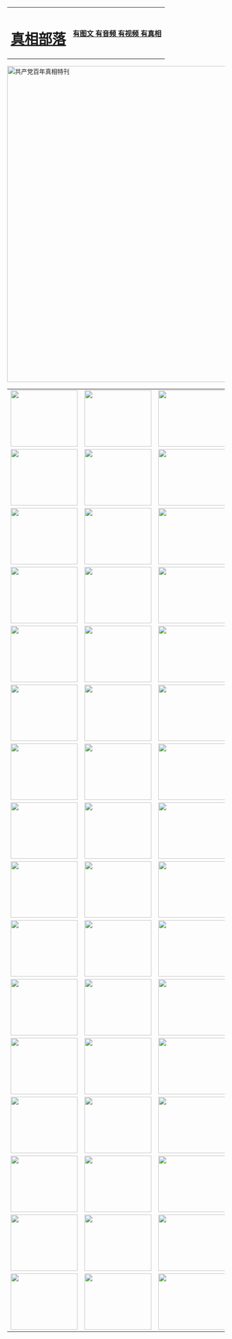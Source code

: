 <table>
<tr>

<td>
	<H1><a href="http://708.microcycas.com/zx/">真相部落</a></H1>
</td>
<td>
	<H4><a href="http://708.microcycas.com/zx/">有图文 有音频 有视频 有真相</a></H4>
</td>
</tr>
</table>

 <div ><a href="http://708.microcycas.com/zx/bngcd/"><img src="http://708.microcycas.com/zx/bngcd/gcdbnzx.jpg" width="730"  border="0" alt="共产党百年真相特刊"></a></div>

<table>
<tr>
	<td><a href="http://716.alesso.net/xtr/107/"><img  src ="http://716.alesso.net/pic/2017/02/107.jpg" width="155px" height="130px"></a></td>
	<td><a href="http://716.alesso.net/xtr/829/"><img src ="http://716.alesso.net/pic/2017/02/829.jpg" width="155px" height="130px"></a></td>
	<td><a href="http://716.alesso.net/xtr/69/"><img  src ="http://716.alesso.net/pic/2017/02/69.jpg" width="155px" height="130px"></a></td>
	<td><a href="http://716.alesso.net/xtr/99/"><img  src ="http://716.alesso.net/pic/2017/02/99.jpg" width="155px" height="130px"></a></td>
</tr>
<tr>
	<td><a href="http://716.alesso.net/xtr/40/"><img  src ="http://716.alesso.net/pic/2017/02/40.jpg" width="155px" height="130px"></a></td>
	<td><a href="http://716.alesso.net/xtr/20/"><img  src ="http://716.alesso.net/pic/2017/02/20.jpg" width="155px" height="130px"></a></td>
	<td><a href="http://716.alesso.net/xtr/81/"><img  src ="http://716.alesso.net/pic/2017/02/81.jpg" width="155px" height="130px"></a></td>
	<td><a href="http://716.alesso.net/xtr/2/"><img  src ="http://716.alesso.net/pic/2017/02/2.jpg" width="155px" height="130px"></a></td>
</tr>
<tr>
	<td><a href="http://716.alesso.net/xtr/86/"><img  src ="http://716.alesso.net/pic/2017/02/86.jpg" width="155px" height="130px"></a></td>
	<td><a href="http://716.alesso.net/xtr/109/"><img  src ="http://716.alesso.net/pic/2017/02/109.jpg" width="155px" height="130px"></a></td>
	<td><a href="http://716.alesso.net/xtr/1378/"><img  src ="http://716.alesso.net/pic/2017/02/1378.jpg" width="155px" height="130px"></a></td>
	<td><a href="http://716.alesso.net/xtr/57/"><img  src ="http://716.alesso.net/pic/2017/02/57.jpg" width="155px" height="130px"></a></td>
</tr>
<tr>
	<td><a href="http://716.alesso.net/xtr/1219/"><img  src ="http://716.alesso.net/pic/2017/02/1219.jpg" width="155px" height="130px"></a></td>
	<td><a href="http://716.alesso.net/xtr/1220/"><img  src ="http://716.alesso.net/pic/2017/02/1220.jpg" width="155px" height="130px"></a></td>
	<td><a href="http://716.alesso.net/xtr/1221/"><img  src ="http://716.alesso.net/pic/2017/02/1221.jpg" width="155px" height="130px"></a></td>
	<td><a href="http://716.alesso.net/xtr/51/"><img  src ="http://716.alesso.net/pic/2017/02/51.jpg" width="155px" height="130px"></a></td>
</tr>
<tr>
	<td><a href="http://716.alesso.net/xtr/1055/"><img  src ="http://716.alesso.net/pic/2017/02/1055.jpg" width="155px" height="130px"></a></td>
	<td><a href="http://716.alesso.net/xtr/611/"><img  src ="http://716.alesso.net/pic/2017/02/611.jpg" width="155px" height="130px"></a></td>
	<td><a href="http://716.alesso.net/xtr/1121/"><img  src ="http://716.alesso.net/pic/2017/02/1121.jpg" width="155px" height="130px"></a></td>
	<td><a href="http://716.alesso.net/xtr/610/"><img  src ="http://716.alesso.net/pic/2017/02/610.jpg" width="155px" height="130px"></a></td>
</tr>
<tr>
	<td><a href="http://716.alesso.net/xtr/1128/"><img  src ="http://716.alesso.net/pic/2017/02/1128.jpg" width="155px" height="130px"></a></td>
	<td><a href="http://716.alesso.net/xtr/1395/"><img  src ="http://716.alesso.net/pic/2017/02/1406.jpg" width="155px" height="130px"></a></td>
	<td><a href="http://716.alesso.net/xtr/1407/"><img  src ="http://716.alesso.net/pic/2017/02/1407.jpg" width="155px" height="130px"></a></td>
	<td><a href="http://716.alesso.net/xtr/934/"><img  src ="http://716.alesso.net/pic/2017/02/934.jpg" width="155px" height="130px"></a></td>
</tr>
<tr>
	<td><a href="http://716.alesso.net/xtr/641/"><img  src ="http://716.alesso.net/pic/2017/02/641.jpg" width="155px" height="130px"></a></td>
	<td><a href="http://716.alesso.net/xtr/949/"><img  src ="http://716.alesso.net/pic/2017/02/949.jpg" width="155px" height="130px"></a></td>
	<td><a href="http://716.alesso.net/xtr/112/"><img  src ="http://716.alesso.net/pic/2017/02/112.jpg" width="155px" height="130px"></a></td>
	<td><a href="http://716.alesso.net/xtr/812/"><img  src ="http://716.alesso.net/pic/2017/02/812.jpg" width="155px" height="130px"></a></td>
</tr>
<tr>
	<td><a href="http://716.alesso.net/xtr/103/"><img  src ="http://716.alesso.net/pic/2017/02/103.jpg" width="155px" height="130px"></a></td>
	<td><a href="http://716.alesso.net/xtr/3/"><img  src ="http://716.alesso.net/pic/2017/02/3.jpg" width="155px" height="130px"></a></td>
	<td><A href="http://716.alesso.net/mp4/zx/2015/11/Lkmtt.mp4" target="_blank" title="莲开满天庭"><img  src="http://716.alesso.net/pic/2015/11/Lkmtt3480_jssor.jpg"  width="155px" height="130px"></A></td>
	<td><A href="http://716.alesso.net/mp4/zx/2015/11/2013513.mp4" target="_blank" title="飞旋的法轮"><img  src="http://716.alesso.net/pic/2015/11/falun480_jssor.jpg"  width="155px" height="130px"></A></td>
</tr>
<tr>
	<td><A href="http://716.alesso.net/mp4/zx/2015/11/NYParade.mp4" target="_blank" title="2004年4月10日法轮功纽约大游行"><img  src="http://716.alesso.net/pic/2015/11/nyparade480_jssor.jpg"  width="155px" height="130px"></A></td>
	<td><A href="http://716.alesso.net/mp4/news617/2015/05/WEB_s28093.mp4" target="_blank" title="2015年世界法轮大法日特别报导"><img  src="http://716.alesso.net/pic/2015/11/p6752711a666997037_jssor.jpg"  width="155px" height="130px"></A></td>
	<td><A href="http://716.alesso.net/mp4/news829/2015/11/30211_326650.mp4" target="_blank" title="沧州绑架案连审四天 民众抹泪称审好人"><img  src="http://716.alesso.net/pic/2015/11/changzhou2480_jssor.jpg"  width="155px" height="130px"></A></td>
	<td><A href="http://716.alesso.net/mp4/mhph/2015/10/changzhou.mp4" target="_blank" title="沧州真相--狮城血泪"><img  src="http://716.alesso.net/pic/2015/11/changzhou480_jssor.jpg"  width="155px" height="130px"></A></td>
</tr>
<tr>
	<td><A href="http://716.alesso.net/mp4/mhjd/mhjd_55.mp4" target="_blank" title="正义律师与无罪辩护"><img  src="http://716.alesso.net/pic/2015/11/wzbh480_jssor.jpg"  width="155px" height="130px"></A></td>
	<td><A href="http://716.alesso.net/mp4/zx/2015/11/layerkcs.mp4" target="_blank" title="中国的良心--高智晟律师"><img  src="http://716.alesso.net/pic/2015/11/layerkcs2480_jssor.jpg"  width="155px" height="130px"></A></td>
	<td><A href="http://716.alesso.net/mp4/mhph/2015/10/szxl.mp4" target="_blank" title="神州血泪--北京、大庆、广东、哈尔滨"><img  src="http://716.alesso.net/pic/2015/11/szxl480_jssor.jpg"  width="155px" height="130px"></A></td>
	<td><A href="http://716.alesso.net/mp4/zx/2015/11/TangShanFFXS.mp4" target="_blank" title="真相纪录片：凤凰新生"><img  src="http://716.alesso.net/pic/2015/11/fhxs2480_jssor.jpg"  width="155px" height="130px"></A></td>
</tr>
<tr>
	<td><A href="http://716.alesso.net/mp4/zx/2015/11/jidong.mp4" target="_blank" title="冀东监狱的罪恶"><img  src="http://716.alesso.net/pic/2015/11/jidong480_jssor.jpg"  width="155px" height="130px"></A></td>
	<td><A href="http://716.alesso.net/mp4/mhph/2015/10/tangshan.mp4" target="_blank" title="凤凰血泪"><img  src="http://716.alesso.net/pic/2015/11/tangshan480_jssor.jpg"  width="155px" height="130px"></A>
					</div></td>
	<td>	<A href="http://716.alesso.net/mp4/mhph/2015/10/zfxtzxl.mp4" target="_blank" title="政法系统罪行录--唐山篇"><img  src="http://716.alesso.net/pic/2015/11/zfxtzxl480_jssor.jpg"  width="155px" height="130px"></A></td>
	<td><A href="http://716.alesso.net/mp4/mhph/2015/10/QDBG.mp4" target="_blank" title="青岛悲歌"><img  src="http://716.alesso.net/pic/2015/10/qdbg2480_jssor.jpg"  width="155px" height="130px"></A></td>
</tr>
<tr>
	<td><A href="http://716.alesso.net/mp4/mhph/2015/10/huludao.mp4" target="_blank" title="葫芦岛永恒的见证"><img  src="http://716.alesso.net/pic/2015/10/huludao480_jssor.jpg"  width="155px" height="130px"></A></td>
	<td><A href="http://716.alesso.net/mp4/mhph/2015/10/qbzx.mp4" target="_blank" title="湖畔泉边听真相-济南泉城的传奇"><img  src="http://716.alesso.net/pic/2015/10/hupan480_jssor.jpg"  width="155px" height="130px"></A></td>
	<td><A href="http://716.alesso.net/mp4/mhph/2015/10/baoding_dvd_v2.mp4" target="_blank" title="燕赵悲歌"><img  src="http://716.alesso.net/pic/2015/10/yzbg480_jssor.jpg"  width="155px" height="130px"></A></td>
	<td><A href="http://716.alesso.net/mp4/zx/2015/11/meihuashi_complete_ED2.0.mp4" target="_blank" title="梅花诗完整版"><img  src="http://716.alesso.net/pic/2015/11/mhs480_jssor.jpg"  width="155px" height="130px"></A></td>
</tr>
<tr>
	<td><A href="http://716.alesso.net/mp4/zx/2015/11/fengbei512k.mp4" target="_blank" title="丰碑"><img  src="http://716.alesso.net/pic/2015/11/fongbei480_jssor.jpg"  width="155px" height="130px"></A></td>
	<td><A href="http://716.alesso.net/mp4/zx/2015/11/fytdxComplete.mp4" target="_blank" title="风雨天地行全集"><img  src="http://716.alesso.net/pic/2015/11/fytdxWhite480_jssor.jpg"  width="155px" height="130px"></A></td>
	<td><A href="http://716.alesso.net/mp4/zx/2015/11/JianZheng.mp4" target="_blank" title="见证"><img  src="http://716.alesso.net/pic/2015/11/witness480_jssor.jpg"  width="155px" height="130px"></A></td>
	<td><A href="http://716.alesso.net/mp4/mhph/2015/10/hcym.mp4" target="_blank" title="红朝阴谋"><img  src="http://716.alesso.net/pic/2015/10/hcym480_jssor.jpg"  width="155px" height="130px"></A></td>
</tr>
<tr>
	<td><A href="http://716.alesso.net/mp4/zx/2015/11/zfzxPalV3.mp4" target="_blank" title="是自焚还是骗局"><img  src="http://716.alesso.net/pic/2015/11/zfzx4805_jssor.jpg"  width="155px" height="130px"></A></td>
	<td><A href="http://716.alesso.net/mp4/zx/2015/11/lsdspMsyTd.mp4" target="_blank" title="历史的审判"><img  src="http://716.alesso.net/pic/2015/11/lsdsp480_jssor.jpg"  width="155px" height="130px"></A></td>
	<td><A href="http://716.alesso.net/mp4/news886/2015/11/concat886.mp4" target="_blank" title="一周全球控告江泽民"><img  src="http://716.alesso.net/pic/2015/11/news886480_jssor.jpg"  width="155px" height="130px"></A></td>
	<td><A href="http://716.alesso.net/mp4/news1378/2014/08/CQSD_s0_e4_v2_i0-CQSD_4-video.mp4" target="_blank" title="欧洲的抉择"><img  src="http://716.alesso.net/pic/2015/11/p5143421a564166643-ss_jssor.jpg"  width="155px" height="130px"></A></td>
</tr>
<tr>
	<td><A href="http://716.alesso.net/mp4/zx/2015/11/hk20150720parade.mp4" target="_blank" title="港法轮功反迫害大游行 大陆游客震撼"><img  src="http://716.alesso.net/pic/2015/11/281098-ss_jssor.jpg"  width="155px" height="130px"></A></td>
	<td><A href="http://716.alesso.net/mp4/zx/2015/11/20150720hkParade512k.mp4" target="_blank" title="香港法轮功720游行声援诉江潮"><img  src="http://716.alesso.net/pic/2015/11/2015720parade480_jssor.jpg"  width="155px" height="130px"></A></td>
	<td><A href="http://716.alesso.net/mp4/zx/2015/11/hktdc512.mp4" target="_blank" title="香港退党潮"><img  src="http://716.alesso.net/pic/2015/11/hktdc480_jssor.jpg"  width="155px" height="130px"></A></td>
	<td><A href="http://716.alesso.net/mp4/news413/2015/11/concat413.mp4" target="_blank" title="本月退党精选"><img  src="http://716.alesso.net/pic/2015/11/tuidang480_jssor.jpg"  width="155px" height="130px"></A></td>
</tr>
<tr>
	<td><A href="http://716.alesso.net/mp4/news823/2015/11/TSZG_British_1_QA_A_TSZG-61-1_XinHaoNianZuoZh_P617180.mp4" target="_blank" title="辛灏年：纪念《九评共产党》发表十周年演讲"><img  src="http://716.alesso.net/pic/2015/11/xhn9p10480_jssor.jpg"  width="155px" height="130px"></A></td>
	<td><A href="http://716.alesso.net/mp4/news57/2015/11/JPGCD8.mp4" target="_blank" title="【九评之八】评中国共产党的邪教本质"><img  src="http://716.alesso.net/pic/2015/11/9pkcd8p480_jssor.jpg"  width="155px" height="130px"></A></td>
	<td><A href="http://716.alesso.net/mp4/other/kao.Chih.Sheng_story.mp4"  target="_blank" title="超越恐惧:高智晟的故事"				style="font-size:20px;"><img src="http://716.alesso.net/pic/2016/12/GZS201408070902.jpg"  width="155px" height="130px">
						</A></td>
	<td><A href="http://716.alesso.net/mp4/zx/2016/11/oh10yearsInv.mp4"  target="_blank" title="纪录片《活摘 十年调查》完整版" style="font-size:20px;"><img src="http://716.alesso.net/pic/2016/11/10yearsOHinv.jpg"  width="155px" height="130px">
						</A></td>
</tr>
</table>


